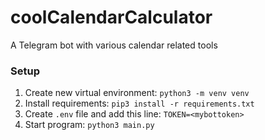 # coolCalendarCalculator
A Telegram bot with various calendar related tools


### Setup

1. Create new virtual environment: `python3 -m venv venv`
2. Install requirements: `pip3 install -r requirements.txt`
3. Create `.env` file and add this line: `TOKEN=<mybottoken>`
4. Start program: `python3 main.py`